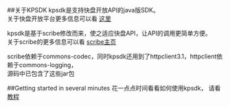 ##关于KPSDK
kpsdk是支持快盘开放API的java版SDK。  
关于快盘开放平台更多信息可以看 [这里](http://www.kuaipan.cn/developers/)

kpsdk是基于scribe修改而来，使之适应快盘API，让API的调用更简单方便。   
关于scribe的更多信息可以看 [scribe主页](https://github.com/fernandezpablo85/scribe-java)

scribe依赖于commons-codec，同时kpsdk还用到了httpclient3.1，httpclient依赖于commons-logging，  
源码中已包含了这些jar包

##Getting started in several minutes
花一点点时间看看如何使用kpsdk，
请看[教程](https://github.com/caitale/kpsdk-java/wiki/kpsdk-use-guide)
